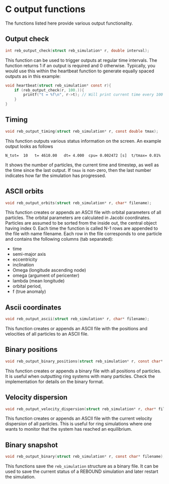 # C output functions

The functions listed here provide various output functionality. 

## Output check

```c
int reb_output_check(struct reb_simulation* r, double interval);
```

This function can be used to trigger outputs at regular time intervals.
The function returns 1 if an output is required and 0 otherwise.
Typically, you would use this within the heartbeat function to generate equally spaced outputs as in this example:

```c
void heartbeat(struct reb_simulation* const r){
    if (reb_output_check(r, 100.)){
        printf("t = %f\n", r->t); // Will print current time every 100 time units.
    }
}
```

## Timing

```c
void reb_output_timing(struct reb_simulation* r, const double tmax);
```

This function outputs various status information on the screen. An example output looks as follows

```
N_tot=  10   t= 4610.00   dt= 4.000  cpu= 0.002472 [s]  t/tmax= 0.01%
```

It shows the number of particles, the current time and timestep, as well as the time since the last output. If `tmax` is non-zero, then the last number indicates how far the simulation has progressed. 

## ASCII orbits 
```c
void reb_output_orbits(struct reb_simulation* r, char* filename);
```
This function creates or appends an ASCII file with orbital parameters of all particles.
The orbital parameters are calculated in Jacobi coordinates.
Particles are assumed to be sorted from the inside out, the central object having index 0. 
Each time the function is called N-1 rows are appended to the file with name filename.
Each row in the file corresponds to one particle and contains the following columns (tab separated):

 - time
 - semi-major axis
 - eccentricity
 - inclination
 - Omega (longitude ascending node)
 - omega (argument of pericenter)
 - lambda (mean longitude)
 - orbital period,
 - f (true anomaly) 

## Ascii coordinates
```c
void reb_output_ascii(struct reb_simulation* r, char* filename);
```
This function creates or appends an ASCII file with the positions and velocities of all particles to an ASCII file.

## Binary positions
```c
void reb_output_binary_positions(struct reb_simulation* r, const char* filename);
```
This function creates or appends a binary file with all positions of particles. 
It is useful when outputting ring systems with many particles. 
Check the implementation for details on the binary format. 

## Velocity dispersion
```c
void reb_output_velocity_dispersion(struct reb_simulation* r, char* filename);
```
This function creates or appends an ASCII file with the current velocity dispersion of all particles. 
This is useful for ring simulations where one wants to monitor that the system has reached an equilibrium.

## Binary snapshot
```c
void reb_output_binary(struct reb_simulation* r, const char* filename);
```

This functions save the `reb_simulation` structure as a binary file.
It can be used to save the current status of a REBOUND simulation and later restart the simulation.

